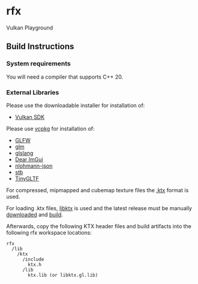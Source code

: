 # rfx
Vulkan Playground

## Build Instructions

### System requirements

You will need a compiler that supports C++ 20.

### External Libraries

Please use the downloadable installer for installation of:

- [Vulkan SDK](https://www.lunarg.com/vulkan-sdk/)

Please use [vcpkg](https://github.com/microsoft/vcpkg/releases) for installation of:

- [GLFW](https://www.glfw.org/)
- [glm](https://github.com/g-truc/glm)
- [glslang](https://github.com/KhronosGroup/glslang)
- [Dear ImGui](https://github.com/ocornut/imgui)
- [nlohmann-json](https://github.com/nlohmann/json)
- [stb](https://github.com/nothings/stb)
- [TinyGLTF](https://github.com/syoyo/tinygltf)

For compressed, mipmapped and cubemap texture files the [.ktx](https://www.khronos.org/opengles/sdk/tools/KTX/file_format_spec/) format is used.

For loading .ktx files, [libktx](https://github.com/KhronosGroup/KTX-Software) is used and the latest release must be manually [downloaded](https://github.com/KhronosGroup/KTX-Software/releases) and [build](https://github.com/KhronosGroup/KTX-Software/blob/master/BUILDING.md#windows). 

Afterwards, copy the following KTX header files and build artifacts into the following rfx workspace locations:

```
rfx
  /lib
    /ktx
      /include
        ktx.h
      /lib
        ktx.lib (or libktx.gl.lib) 
```